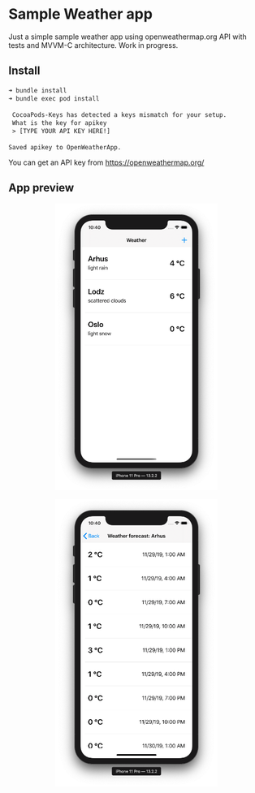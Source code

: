 # Sample Weather app #

Just a simple sample weather app using openweathermap.org API with tests and MVVM-C architecture. Work in progress. 

## Install ##

```
➜ bundle install
➜ bundle exec pod install

 CocoaPods-Keys has detected a keys mismatch for your setup.
 What is the key for apikey
 > [TYPE YOUR API KEY HERE!]

Saved apikey to OpenWeatherApp.
```

You can get an API key from https://openweathermap.org/

## App preview ##

<p align="center"><img src="https://raw.githubusercontent.com/mikina/WeatherApp/master/screens/app1.png" width="320" alt="Weather app"></p>
<p align="center"><img src="https://raw.githubusercontent.com/mikina/WeatherApp/master/screens/app2.png" width="320" alt="Weather app"></p>
